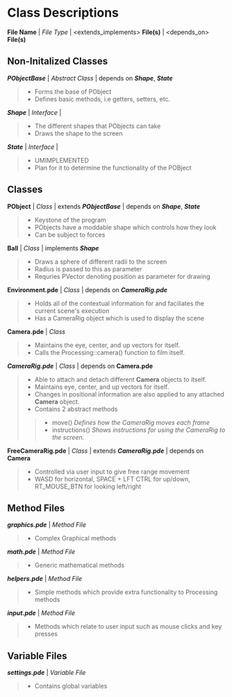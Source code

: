 # Class Descriptions

__File Name__ | _File Type_ | <extends_implements> __File(s)__ | <depends_on> __File(s)__

## Non-Initalized Classes

*__PObjectBase__* | _Abstract Class_ | depends on *__Shape__*, *__State__*
  
  > * Forms the base of PObject
  > * Defines basic methods, i.e getters, setters, etc.

*__Shape__* | _Interface_ | 

  > * The different shapes that PObjects can take
  > * Draws the shape to the screen

*__State__* | _Interface_ |

  > * UMIMPLEMENTED
  > * Plan for it to determine the functionality of the POBject

## Classes

__PObject__ | _Class_ | extends *__PObjectBase__* | depends on *__Shape__*, *__State__*

  > * Keystone of the program
  > * PObjects have a moddable shape which controls how they look
  > * Can be subject to forces

__Ball__ | _Class_ | implements *__Shape__*

  > * Draws a sphere of different radii to the screen
  > * Radius is passed to this as parameter
  > * Requries PVector denoting position as parameter for drawing

__Environment.pde__ | _Class_ | depends on *__CameraRig.pde__*

  > * Holds all of the contextual information for and faciliates the current scene's execution
  > * Has a CameraRig object which is used to display the scene

__Camera.pde__ | _Class_

  > * Maintains the eye, center, and up vectors for itself.
  > * Calls the Processing::camera() function to film itself.

*__CameraRig.pde__* | _Class_ | depends on __Camera.pde__

  > * Able to attach and detach different __Camera__ objects to itself.
  > * Maintains eye, center, and up vectors for itself.
  > * Changes in positional information are also applied to any attached __Camera__ object.
  > * Contains 2 abstract methods
  >> * move() _Defines how the CameraRig moves each frame_
  >> * instructions() _Shows instructions for using the CameraRig to the screen._

__FreeCameraRig.pde__ | _Class_ | extends *__CameraRig.pde__* | depends on __Camera__ 

  > * Controlled via user input to give free range movement
  > * WASD for horizontal, SPACE + LFT CTRL for up/down, RT_MOUSE_BTN for looking left/right

## Method Files

*__graphics.pde__* | _Method File_

  > * Complex Graphical methods

*__math.pde__* | _Method File_

  > * Generic mathematical methods

*__helpers.pde__* | _Method File_
  
  > * Simple methods which provide extra functionality to Processing methods


*__input.pde__* | _Method File_
  
  > * Methods which relate to user input such as mouse clicks and key presses

## Variable Files

*__settings.pde__* | _Variable File_

  > * Contains global variables
